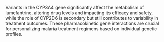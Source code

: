 Variants in the CYP3A4 gene significantly affect the metabolism of lumefantrine, altering drug levels and impacting its efficacy and safety, while the role of CYP2D6 is secondary but still contributes to variability in treatment outcomes. These pharmacokinetic gene interactions are crucial for personalizing malaria treatment regimens based on individual genetic profiles.